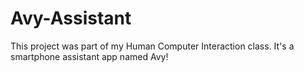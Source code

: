 # Avy-Assistant
This project was part of my Human Computer Interaction class. It's a smartphone assistant app named Avy!

